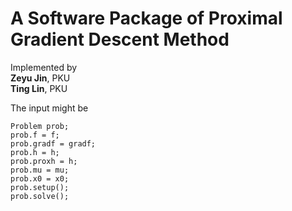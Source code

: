 # A Software Package of Proximal Gradient Descent Method


Implemented by \
**Zeyu Jin**, PKU\
**Ting Lin**, PKU




The input might be
```
Problem prob;
prob.f = f;
prob.gradf = gradf;
prob.h = h;
prob.proxh = h;
prob.mu = mu;
prob.x0 = x0;
prob.setup();
prob.solve();
```